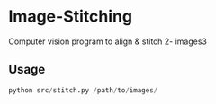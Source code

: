 # Image-Stitching
Computer vision program to align &amp; stitch 2- images3

## Usage
```python
python src/stitch.py /path/to/images/
```
